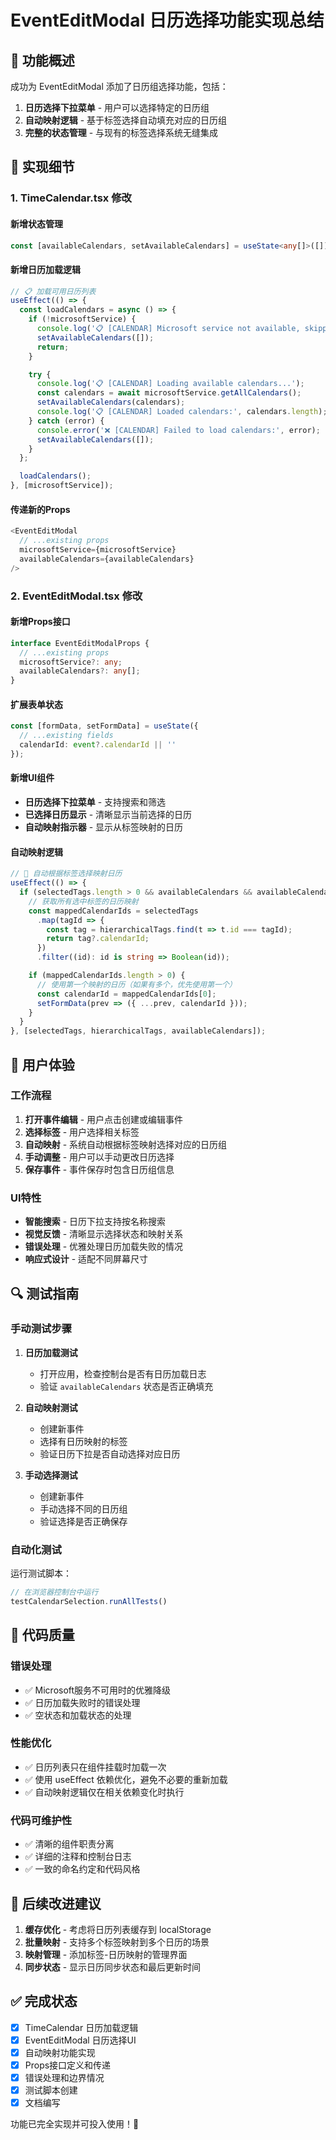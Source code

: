 # EventEditModal 日历选择功能实现总结

## 🎯 功能概述

成功为 EventEditModal 添加了日历组选择功能，包括：
1. **日历选择下拉菜单** - 用户可以选择特定的日历组
2. **自动映射逻辑** - 基于标签选择自动填充对应的日历组
3. **完整的状态管理** - 与现有的标签选择系统无缝集成

## 🔧 实现细节

### 1. TimeCalendar.tsx 修改

#### 新增状态管理
```typescript
const [availableCalendars, setAvailableCalendars] = useState<any[]>([]);
```

#### 新增日历加载逻辑
```typescript
// 📋 加载可用日历列表
useEffect(() => {
  const loadCalendars = async () => {
    if (!microsoftService) {
      console.log('📋 [CALENDAR] Microsoft service not available, skipping calendar loading');
      setAvailableCalendars([]);
      return;
    }

    try {
      console.log('📋 [CALENDAR] Loading available calendars...');
      const calendars = await microsoftService.getAllCalendars();
      setAvailableCalendars(calendars);
      console.log('📋 [CALENDAR] Loaded calendars:', calendars.length);
    } catch (error) {
      console.error('❌ [CALENDAR] Failed to load calendars:', error);
      setAvailableCalendars([]);
    }
  };

  loadCalendars();
}, [microsoftService]);
```

#### 传递新的Props
```typescript
<EventEditModal
  // ...existing props
  microsoftService={microsoftService}
  availableCalendars={availableCalendars}
/>
```

### 2. EventEditModal.tsx 修改

#### 新增Props接口
```typescript
interface EventEditModalProps {
  // ...existing props
  microsoftService?: any;
  availableCalendars?: any[];
}
```

#### 扩展表单状态
```typescript
const [formData, setFormData] = useState({
  // ...existing fields
  calendarId: event?.calendarId || ''
});
```

#### 新增UI组件
- **日历选择下拉菜单** - 支持搜索和筛选
- **已选择日历显示** - 清晰显示当前选择的日历
- **自动映射指示器** - 显示从标签映射的日历

#### 自动映射逻辑
```typescript
// 🔗 自动根据标签选择映射日历
useEffect(() => {
  if (selectedTags.length > 0 && availableCalendars && availableCalendars.length > 0) {
    // 获取所有选中标签的日历映射
    const mappedCalendarIds = selectedTags
      .map(tagId => {
        const tag = hierarchicalTags.find(t => t.id === tagId);
        return tag?.calendarId;
      })
      .filter((id): id is string => Boolean(id));

    if (mappedCalendarIds.length > 0) {
      // 使用第一个映射的日历（如果有多个，优先使用第一个）
      const calendarId = mappedCalendarIds[0];
      setFormData(prev => ({ ...prev, calendarId }));
    }
  }
}, [selectedTags, hierarchicalTags, availableCalendars]);
```

## 🎨 用户体验

### 工作流程
1. **打开事件编辑** - 用户点击创建或编辑事件
2. **选择标签** - 用户选择相关标签
3. **自动映射** - 系统自动根据标签映射选择对应的日历组
4. **手动调整** - 用户可以手动更改日历选择
5. **保存事件** - 事件保存时包含日历组信息

### UI特性
- **智能搜索** - 日历下拉支持按名称搜索
- **视觉反馈** - 清晰显示选择状态和映射关系
- **错误处理** - 优雅处理日历加载失败的情况
- **响应式设计** - 适配不同屏幕尺寸

## 🔍 测试指南

### 手动测试步骤
1. **日历加载测试**
   - 打开应用，检查控制台是否有日历加载日志
   - 验证 `availableCalendars` 状态是否正确填充

2. **自动映射测试**
   - 创建新事件
   - 选择有日历映射的标签
   - 验证日历下拉是否自动选择对应日历

3. **手动选择测试**
   - 创建新事件
   - 手动选择不同的日历组
   - 验证选择是否正确保存

### 自动化测试
运行测试脚本：
```javascript
// 在浏览器控制台中运行
testCalendarSelection.runAllTests()
```

## 📝 代码质量

### 错误处理
- ✅ Microsoft服务不可用时的优雅降级
- ✅ 日历加载失败时的错误处理
- ✅ 空状态和加载状态的处理

### 性能优化
- ✅ 日历列表只在组件挂载时加载一次
- ✅ 使用 useEffect 依赖优化，避免不必要的重新加载
- ✅ 自动映射逻辑仅在相关依赖变化时执行

### 代码可维护性
- ✅ 清晰的组件职责分离
- ✅ 详细的注释和控制台日志
- ✅ 一致的命名约定和代码风格

## 🚀 后续改进建议

1. **缓存优化** - 考虑将日历列表缓存到 localStorage
2. **批量映射** - 支持多个标签映射到多个日历的场景
3. **映射管理** - 添加标签-日历映射的管理界面
4. **同步状态** - 显示日历同步状态和最后更新时间

## ✅ 完成状态

- [x] TimeCalendar 日历加载逻辑
- [x] EventEditModal 日历选择UI
- [x] 自动映射功能实现
- [x] Props接口定义和传递
- [x] 错误处理和边界情况
- [x] 测试脚本创建
- [x] 文档编写

功能已完全实现并可投入使用！🎉